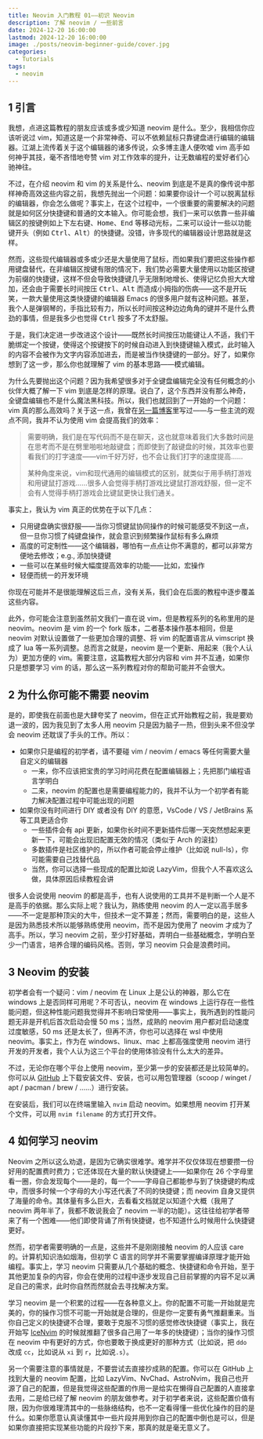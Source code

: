 ```yaml
---
title: Neovim 入门教程 01——初识 Neovim
description: 了解 neovim / 一些前言
date: 2024-12-20 16:00:00
lastmod: 2024-12-20 16:00:00
image: ./posts/neovim-beginner-guide/cover.jpg
categories:
  - Tutorials
tags:
  - neovim
---
```


## 1 引言

我想，点进这篇教程的朋友应该或多或少知道 neovim 是什么。至少，我相信你应该听说过 vim，知道这是一个非常神奇、可以不依赖鼠标只靠键盘进行编辑的编辑器。江湖上流传着关于这个编辑器的诸多传说，众多博主逢人便吹嘘 vim 高手如何神乎其技，毫不吝惜地夸赞 vim 对工作效率的提升，让无数编程的爱好者们心驰神往。

不过，在介绍 neovim 和 vim 的关系是什么、neovim 到底是不是真的像传说中那样神奇高效这些内容之前，我想先抛出一个问题：如果要你设计一个可以脱离鼠标的编辑器，你会怎么做呢？事实上，在这个过程中，一个很重要的需要解决的问题就是如何区分快捷键和普通的文本输入。你可能会想，我们一来可以依靠一些非编辑区的按键例如上下左右键、<kbd>Home</kbd>、<kbd>End</kbd> 等移动光标，二来可以设计一些以功能键开头（例如 <kbd>Ctrl</kbd>、<kbd>Alt</kbd>）的快捷键。没错，许多现代的编辑器设计思路就是这样。

然而，这些现代编辑器或多或少还是大量使用了鼠标，而如果我们要把这些操作都用键盘替代，在非编辑区按键有限的情况下，我们势必需要大量使用以功能区按键为前缀的快捷键，这样不但会导致快捷键几乎无限制地增长、使得记忆负担大大增加，还会由于需要长时间按压 <kbd>Ctrl</kbd>、<kbd>Alt</kbd> 而造成小拇指的伤病——这不是开玩笑，一款大量使用这类快捷键的编辑器 Emacs 的很多用户就有这种问题。甚至，我个人是弹钢琴的，手指比较有力，所以长时间按这种边边角角的键并不是什么费劲的事情，但是我多少也觉得 <kbd>Ctrl</kbd> 按多了不太舒服。

于是，我们决定进一步改进这个设计——既然长时间按压功能键让人不适，我们干脆绑定一个按键，使得这个按键按下的时候自动进入到快捷键输入模式，此时输入的内容不会被作为文字内容添加进去，而是被当作快捷键的一部分。好了，如果你想到了这一步，那么你也就理解了 vim 的基本思路——模式编辑。

为什么先要抛出这个问题？因为我希望很多对于全键盘编辑完全没有任何概念的小伙伴大概了解一下 vim 到底是怎样的原理。说白了，这个东西并没有那么神奇，全键盘编辑也不是什么魔法黑科技。所以，我们也就回到了一开始的一个问题：vim 真的那么高效吗？关于这一点，我曾在[另一篇博客](/blog/posts/using-neovim/)里写过——与一些主流的观点不同，我并不认为使用 vim 会提高我们的效率：

> 需要明确，我们是在写代码而不是在聊天，这也就意味着我们大多数时间是在思考而不是在劈里啪啦地敲键盘；而即使到了敲键盘的时候，其效率也要看我们的打字速度——vim千好万好，也不会让我们打字的速度提高……
>
> 某种角度来说，vim和现代通用的编辑模式的区别，就类似于用手柄打游戏和用键鼠打游戏……很多人会觉得手柄打游戏比键鼠打游戏舒服，但一定不会有人觉得手柄打游戏会比键鼠更快让我们通关。

事实上，我认为 vim 真正的优势在于以下几点：

- 只用键盘确实很舒服——当你习惯键鼠协同操作的时候可能感受不到这一点，但一旦你习惯了纯键盘操作，就会意识到频繁操作鼠标有多么麻烦
- 高度的可定制性——这个编辑器，哪怕有一点点让你不满意的，都可以非常方便地去修改；e.g., 添加快捷键
- 一些可以在某些时候大幅度提高效率的功能——比如，宏操作
- 轻便而统一的开发环境

你现在可能并不是很能理解这后三点，没有关系，我们会在后面的教程中逐步覆盖这些内容。

此外，你可能会注意到虽然前文我们一直在说 vim，但是教程系列的名称里用的是 neovim。neovim 是 vim 的一个 fork 版本，二者基本操作基本相同，但是 neovim 对默认设置做了一些更加合理的调整、将 vim 的配置语言从 vimscript 换成了 lua 等一系列调整。总而言之就是，neovim 是一个更新、用起来（我个人认为）更加方便的 vim。需要注意，这篇教程大部分内容和 vim 并不互通，如果你只是想要学习 vim 的话，那么这一系列教程对你的帮助可能并不会很大。

## 2 为什么你可能不需要 neovim

是的，即使我在前面也是大肆夸奖了 neovim，但在正式开始教程之前，我是要劝退一波的，因为我见到了太多人用 neovim 只是因为脑子一热，但到头来不但没学会 neovim 还耽误了手头的工作。所以：

- 如果你只是编程的初学者，请不要碰 vim / neovim / emacs 等任何需要大量自定义的编辑器
  - 一来，你不应该把宝贵的学习时间花费在配置编辑器上；先把那门编程语言学明白
  - 二来，neovim 的配置也是需要编程能力的，我并不认为一个初学者有能力解决配置过程中可能出现的问题
- 如果你没有时间进行 DIY 或者没有 DIY 的意愿，VsCode / VS / JetBrains 系等工具更适合你
  - 一些插件会有 api 更新，如果你长时间不更新插件后哪一天突然想起来更新一下，可能会出现旧配置无效的情况（类似于 Arch 的滚挂）
  - 多数插件是社区维护的，所以作者可能会停止维护（比如说 null-ls），你可能需要自己找替代品
  - 当然，你可以选择一些现成的配置比如说 LazyVim，但我个人不喜欢这么做，具体原因后续教程会讲

很多人会说使用 neovim 的都是高手，也有人说使用的工具并不是判断一个人是不是高手的依据。那么实际上呢？我认为，熟练使用 neovim 的人一定以高手居多——不一定是那种顶尖的大牛，但技术一定不算差；然而，需要明白的是，这些人是因为熟悉技术所以能够熟练使用 neovim，而不是因为使用了 neovim 才成为了高手。所以，学习 neovim 之前，至少打好基础，弄明白一些基础概念，学明白至少一门语言，培养合理的编码风格。否则，学习 neovim 只会是浪费时间。

## 3 Neovim 的安装

初学者会有一个疑问：vim / neovim 在 Linux 上是公认的神器，那么它在 windows 上是否同样可用呢？不可否认，neovim 在 windows 上运行存在一些性能问题，但这种性能问题我觉得并不影响日常使用——事实上，我所遇到的性能问题无非是开机后首次启动会慢 50 ms；当然，成熟的 neovim 用户都对启动速度过度敏感，50 ms 还是太长了，但再不济，你也可以选择在 wsl 中使用 neovim。事实上，作为在 windows、linux、mac 上都高强度使用 neovim 进行开发的开发者，我个人认为这三个平台的使用体验没有什么太大的差异。

不过，无论你在哪个平台上使用 neovim，至少第一步的安装都还是比较简单的。你可以从 [GitHub](https://github.com/neovim/neovim/releases) 上下载安装文件、安装，也可以用包管理器（scoop / winget / apt / pacman / brew / ……）进行安装。

在安装后，我们可以在终端里输入 `nvim` 启动 neovim。如果想用 neovim 打开某个文件，可以用 `nvim filename` 的方式打开文件。

## 4 如何学习 neovim

Neovim 之所以这么劝退，是因为它确实很难学。难学并不仅仅体现在想要攒一份好用的配置费时费力；它还体现在大量的默认快捷键上——如果你在 26 个字母里看一圈，你会发现每个——是的，每一个——字母自己都能参与到了快捷键的构成中，而很多时候一个字母的大小写还代表了不同的快捷键；而 neovim 自身又提供了海量的命令。其体量有多么巨大，去看看文档就足以知道个大概（我用了 neovim 两年半了，我都不敢说我会了 neovim 一半的功能）。这往往给初学者带来了有一个困难——他们即使背诵了所有快捷键，也不知道什么时候用什么快捷键更好。

然而，初学者需要明确的一点是，这些并不是刚刚接触 neovim 的人应该 care 的。计算机知识浩如烟海，但初学 C 语言的同学并不需要掌握编译原理才能开始编程。事实上，学习 neovim 只需要从几个基础的概念、快捷键和命令开始，至于其他更加复杂的内容，你会在使用的过程中逐步发现自己目前掌握的内容不足以满足自己的需求，此时你自然而然就会去寻找解决方案。

学习 neovim 是一个积累的过程——在各种意义上。你的配置不可能一开始就是完美的，你的操作习惯不可能一开始就是合理的，但是你一定要有勇气推翻重来。当你自己定义的快捷键不合理，要敢于克服不习惯的感觉修改快捷键（事实上，我在开始写 [IceNvim](https://github.com/Shaobin-Jiang/IceNvim) 的时候就推翻了很多自己用了一年多的快捷键）；当你的操作习惯在 neovim 中有更好的方式，你也要敢于换成更好的那种方式（比如说，把 `ddo` 改成 `cc`，比如说从 `xi` 到 `r`，比如说`.s`）。

另一个需要注意的事情就是，不要尝试去直接抄成熟的配置。你可以在 GitHub 上找到大量的 neovim 配置，比如 LazyVim、NvChad、AstroNvim，我自己也开源了自己的配置，但是我觉得这些配置的作用一是给实在懒得自己配置的人直接拿去用，二是给已经了解 neovim 的朋友做参考。对于初学者来说，这些配置价值有限，因为你很难理清其中的一些脉络结构，也不一定看得懂一些优化操作的目的是什么。如果你愿意认真读懂其中一些片段并用到你自己的配置中倒也是可以，但是如果你直接把实现某些功能的片段抄下来，那真的就是毫无意义了。
